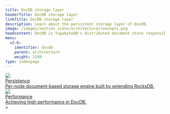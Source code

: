 ```yaml
---
title: DocDB storage layer
headerTitle: DocDB storage layer
linkTitle: DocDB storage layer
description: Learn about the persistent storage layer of DocDB.
image: /images/section_icons/architecture/concepts.png
headcontent: DocDB is YugabyteDB's distributed document store responsible for transactions, sharding, replication, and persistence.
menu:
  v2.6:
    identifier: docdb
    parent: architecture
    weight: 1140
type: indexpage
---
```


<div class="row">

 <div class="col-12 col-md-6 col-lg-12 col-xl-6">
    <a class="section-link icon-offset" href="persistence/">
      <div class="head">
        <img class="icon" src="/images/section_icons/explore/json_documents.png" aria-hidden="true" />
        <div class="title">Persistence</div>
      </div>
      <div class="body">
        Per-node document-based storage engine built by extending RocksDB.
      </div>
    </a>
  </div>

 <div class="col-12 col-md-6 col-lg-12 col-xl-6">
    <a class="section-link icon-offset" href="performance/">
      <div class="head">
        <img class="icon" src="/images/section_icons/explore/high_performance.png" aria-hidden="true" />
        <div class="title">Performance</div>
      </div>
      <div class="body">
        Achieving high performance in DocDB.
      </div>
    </a>
  </div>>

</div>
